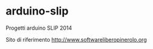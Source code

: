 arduino-slip
============

Progetti arduino SLIP 2014

Sito di riferimento
http://www.softwareliberopinerolo.org

